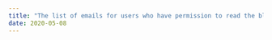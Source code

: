 ```yaml
---
title: "The list of emails for users who have permission to read the blog."
date: 2020-05-08
---
```



